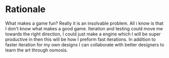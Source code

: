 Rationale
=
What makes a game fun? Really it is an insolvable problem. All i know is that I don't know what makes a good game. Iteration and testing could move me towards the right direction, I could just make a engine which I will be super productive in then this will be how I preform fast iterations. In addition to faster iteration for my own designs I can collaborate with better designers to learn the art through osmosis.